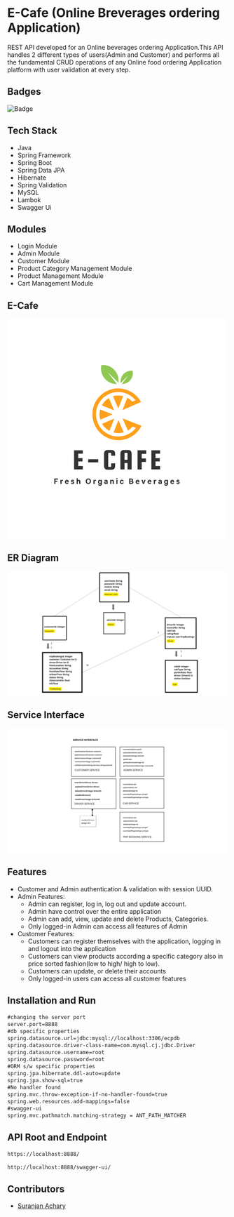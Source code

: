 # E-Cafe (Online Breverages ordering Application)
REST API developed for an Online beverages ordering Application.This API handles 2 different types of users(Admin and Customer) and performs all the fundamental CRUD operations of any Online food ordering Application platform with user validation at every step.

## Badges

![Badge](https://visitor-counter-badge.vercel.app/api/suranjanachary/ECP)

## Tech Stack
- Java
- Spring Framework
- Spring Boot
- Spring Data JPA
- Hibernate
- Spring Validation
- MySQL
- Lambok
- Swagger Ui

## Modules
- Login Module
- Admin Module
- Customer Module
- Product Category Management Module
- Product Management Module
- Cart Management Module


## E-Cafe

![CW_erd-Page-2](https://raw.githubusercontent.com/suranjanachary/ECP/main/e-cAFE%20(1).png)

## ER Diagram

![CW_erd-Page-1 drawio](https://github.com/suranjanachary/glad-creator-1065/blob/main/model%20class.png?raw=true)


## Service Interface

![CW_erd-Page-2](https://github.com/suranjanachary/glad-creator-1065/blob/main/service%20interface.png?raw=true)



## Features

- Customer and Admin authentication & validation with session UUID.
- Admin Features:
  - Admin can register, log in, log out and update account.
  - Admin have control over the entire application
  - Admin can add, view, update and delete Products, Categories.
  - Only logged-in Admin can access all features of Admin
- Customer Features:
  - Customers can register themselves with the application, logging in and logout into the application
  - Customers can view products according a specific category also in price sorted fashion(low to high/ high to low).
  - Customers can update, or delete their accounts
  - Only logged-in users can access all customer features

## Installation and Run

```
#changing the server port
server.port=8888
#db specific properties
spring.datasource.url=jdbc:mysql://localhost:3306/ecpdb
spring.datasource.driver-class-name=com.mysql.cj.jdbc.Driver
spring.datasource.username=root
spring.datasource.password=root
#ORM s/w specific properties
spring.jpa.hibernate.ddl-auto=update
spring.jpa.show-sql=true
#No handler found
spring.mvc.throw-exception-if-no-handler-found=true
spring.web.resources.add-mappings=false
#swagger-ui
spring.mvc.pathmatch.matching-strategy = ANT_PATH_MATCHER
```

## API Root and Endpoint

```
https://localhost:8888/
```

```
http://localhost:8888/swagger-ui/
```

## Contributors

- [Suranjan Achary](https://github.com/suranjanachary)
